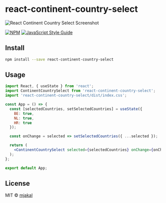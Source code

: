 # react-continent-country-select

![React Continent Country Select Screenshot](https://i.ibb.co/FmKrGMJ/react-continent-country-select.png)

[![NPM](https://img.shields.io/npm/v/react-continent-country-select.svg)](https://www.npmjs.com/package/react-continent-country-select) [![JavaScript Style Guide](https://img.shields.io/badge/code_style-standard-brightgreen.svg)](https://standardjs.com)

## Install

```bash
npm install --save react-continent-country-select
```

## Usage

```jsx
import React, { useState } from 'react';
import ContinentCountrySelect from 'react-continent-country-select';
import 'react-continent-country-select/dist/index.css';

const App = () => {
  const [selectedCountries, setSelectedCountries] = useState({
    BE: true,
    NL: true,
    HR: true
  });

  const onChange = selected => setSelectedCountries({ ...selected });

  return (
    <ContinentCountrySelect selected={selectedCountries} onChange={onChange} />
  );
};

export default App;
```

## License

MIT © [mjakal](https://github.com/mjakal)
